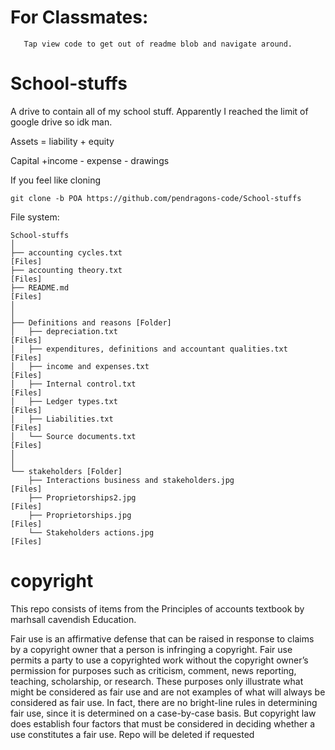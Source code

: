 # For Classmates:
       Tap view code to get out of readme blob and navigate around.


# School-stuffs
A drive to contain all of my school stuff. Apparently I reached the limit of google drive so idk man.


      
Assets = liability + equity     
      
Capital +income - expense - drawings      


If you feel like cloning
```
git clone -b POA https://github.com/pendragons-code/School-stuffs
```
File system:
```
School-stuffs
│
├── accounting cycles.txt                                          [Files]
├── accounting theory.txt                                          [Files]
├── README.md                                                      [Files]
│
│
├── Definitions and reasons [Folder]
│   ├── depreciation.txt                                           [Files]
│   ├── expenditures, definitions and accountant qualities.txt     [Files]
│   ├── income and expenses.txt                                    [Files]
│   ├── Internal control.txt                                       [Files]
│   ├── Ledger types.txt                                           [Files]
│   ├── Liabilities.txt                                            [Files]
│   └── Source documents.txt                                       [Files]
│
│     
└── stakeholders [Folder]
    ├── Interactions business and stakeholders.jpg                 [Files]
    ├── Proprietorships2.jpg                                       [Files]
    ├── Proprietorships.jpg                                        [Files]
    └── Stakeholders actions.jpg                                   [Files]
```
            
            
            
            
            
# copyright
This repo consists of items from the Principles of accounts textbook by marhsall cavendish Education.

Fair use is an affirmative defense that can be raised in response to claims by a copyright owner that a person is infringing a copyright. Fair use permits a party to use a copyrighted work without the copyright owner’s permission for purposes such as criticism, comment, news reporting, teaching, scholarship, or research. These purposes only illustrate what might be considered as fair use and are not examples of what will always be considered as fair use. In fact, there are no bright-line rules in determining fair use, since it is determined on a case-by-case basis. But copyright law does establish four factors that must be considered in deciding whether a use constitutes a fair use. Repo will be deleted if requested     

